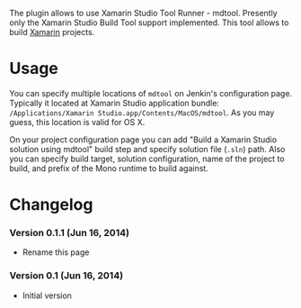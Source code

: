 The plugin allows to use Xamarin Studio Tool Runner - mdtool. Presently
only the Xamarin Studio Build Tool support implemented. This tool allows
to build [Xamarin](http://xamarin.com/) projects.

# Usage

You can specify multiple locations of `mdtool` on Jenkin's configuration
page. Typically it located at Xamarin Studio application bundle:
`/Applications/Xamarin Studio.app/Contents/MacOS/mdtool`. As you may
guess, this location is valid for OS X.

On your project configuration page you can add "Build a Xamarin Studio
solution using mdtool" build step and specify solution file (`.sln`)
path. Also you can specify build target, solution configuration, name of
the project to build, and prefix of the Mono runtime to build against.

# Changelog

### Version 0.1.1 (Jun 16, 2014)

-   Rename this page

### Version 0.1 (Jun 16, 2014)

-   Initial version
